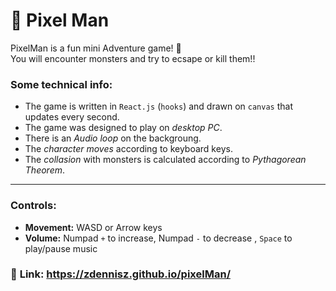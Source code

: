 # :space_invader: Pixel Man


PixelMan is a fun mini Adventure game! :space_invader: <br>
You will encounter monsters and try to ecsape or kill them!! 

 

 ### Some technical info:
 
- The game is written in `React.js` (`hooks`) and drawn on `canvas` that updates every second. 
- The game was designed to play on *desktop PC*.
- There is an *Audio loop* on the backgroung. 
- The *character moves* according to keyboard keys.  
- The *collasion* with monsters is calculated according to *Pythagorean Theorem*. 

<hr>

### Controls:
- **Movement:** WASD or Arrow keys
- **Volume:** Numpad `+` to increase, Numpad `-` to decrease , `Space` to play/pause music

### :space_invader: **Link:** https://zdennisz.github.io/pixelMan/
